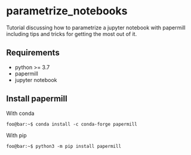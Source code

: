 # parametrize_notebooks
 Tutorial discussing how to parametrize a jupyter notebook with papermill including tips and tricks for getting the most out of it.
 
 ## Requirements
 - python >= 3.7
 - papermill 
 - jupyter notebook
 
 ## Install papermill
 With conda
 ```console
 foo@bar:~$ conda install -c conda-forge papermill
 ```
 With pip
 ```console
 foo@bar:~$ python3 -m pip install papermill
 ```
 
